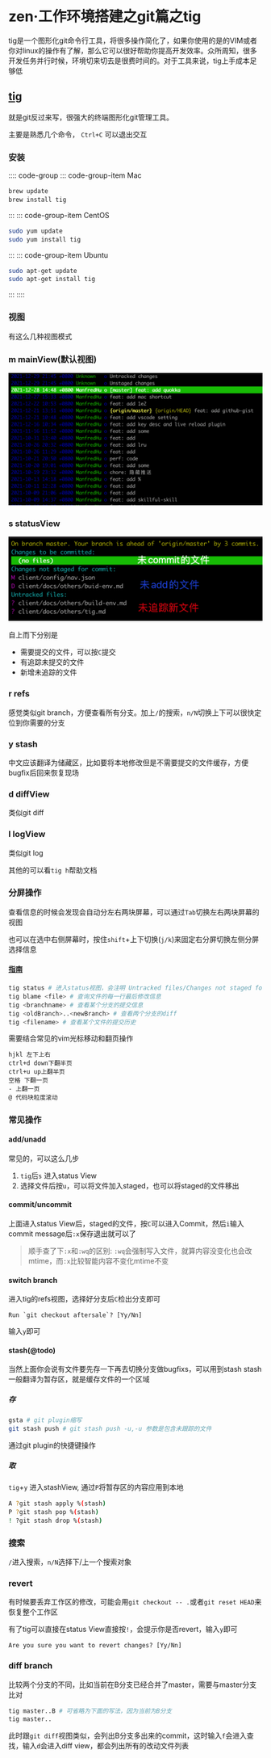 # zen·工作环境搭建之git篇之tig
tig是一个图形化git命令行工具，将很多操作简化了，如果你使用的是的VIM或者你对linux的操作有了解，那么它可以很好帮助你提高开发效率。众所周知，很多开发任务并行时候，环境切来切去是很费时间的。对于工具来说，tig上手成本足够低

## [tig](https://jonas.github.io/tig/)
就是git反过来写，很强大的终端图形化git管理工具。

主要是熟悉几个命令， `Ctrl+C` 可以退出交互

### 安装

:::: code-group
::: code-group-item Mac
```bash
brew update
brew install tig
```
:::
::: code-group-item CentOS
```bash
sudo yum update
sudo yum install tig
```
:::
::: code-group-item Ubuntu
```bash
sudo apt-get update
sudo apt-get install tig
```
:::
::::

### 视图
有这么几种视图模式

### m mainView(默认视图)
![](../images/ppl/mdm0UQ.png)

### s statusView
![](../images/ppl/n6MiDI.png)

自上而下分别是
- 需要提交的文件，可以按`C`提交
- 有追踪未提交的文件
- 新增未追踪的文件
### r refs
感觉类似git branch，方便查看所有分支。加上`/`的搜索，`n/N`切换上下可以很快定位到你需要的分支

### y stash
中文应该翻译为储藏区，比如要将本地修改但是不需要提交的文件缓存，方便bugfix后回来恢复现场

### d diffView
类似git diff

### l logView
类似git log

其他的可以看`tig h`帮助文档

### 分屏操作
查看信息的时候会发现会自动分左右两块屏幕，可以通过`Tab`切换左右两块屏幕的视图

也可以在选中右侧屏幕时，按住`shift`+上下切换(`j/k`)来固定右分屏切换左侧分屏选择信息

#### [指南](https://devhints.io/tig)

```bash
tig status # 进入status视图，会注明 Untracked files/Changes not staged for commit/Changes to be committed 的文件
tig blame <file> # 查询文件的每一行最后修改信息
tig <branchname> # 查看某个分支的提交信息
tig <oldBranch>..<newBranch> # 查看两个分支的diff
tig <filename> # 查看某个文件的提交历史
```

需要结合常见的vim光标移动和翻页操作

```bash
hjkl 左下上右
ctrl+d down下翻半页
ctrl+u up上翻半页
空格 下翻一页
- 上翻一页
@ 代码块粒度滚动
```

### 常见操作

#### add/unadd
常见的，可以这么几步
1. `tig`后`s` 进入status View
2. 选择文件后按`u`，可以将文件加入staged，也可以将staged的文件移出

#### commit/uncommit
上面进入status View后，staged的文件，按`C`可以进入Commit，然后`i`输入commit message后`:x`保存退出就可以了

> 顺手查了下`:x`和`:wq`的区别: `:wq`会强制写入文件，就算内容没变化也会改mtime，而`:x`比较智能内容不变化mtime不变

#### switch branch
进入tig的refs视图，选择好分支后`C`检出分支即可
```
Run `git checkout aftersale`? [Yy/Nn]
```
输入`y`即可

#### stash(@todo)
当然上面你会说有文件要先存一下再去切换分支做bugfixs，可以用到stash
stash一般翻译为暂存区，就是缓存文件的一个区域

##### 存
```bash
gsta # git plugin缩写
git stash push # git stash push -u,-u 参数是包含未跟踪的文件
```
通过git plugin的快捷键操作

##### 取
`tig`+`y` 进入stashView, 通过`P`将暂存区的内容应用到本地

```bash
A ?git stash apply %(stash)
P ?git stash pop %(stash)
! ?git stash drop %(stash)
```
### 搜索
`/`进入搜索，`n/N`选择下/上一个搜索对象

### revert

有时候要丢弃工作区的修改，可能会用`git checkout -- .`或者`git reset HEAD`来恢复整个工作区

有了tig可以直接在status View直接按`!`，会提示你是否revert，输入`y`即可

```
Are you sure you want to revert changes? [Yy/Nn]
```

### diff branch
比较两个分支的不同，比如当前在B分支已经合并了master，需要与master分支比对

```bash
tig master..B # 可省略为下面的写法，因为当前为B分支
tig master..
```

此时跟`git diff`视图类似，会列出B分支多出来的commit，这时输入`f`会进入查找，输入`d`会进入diff view，都会列出所有的改动文件列表